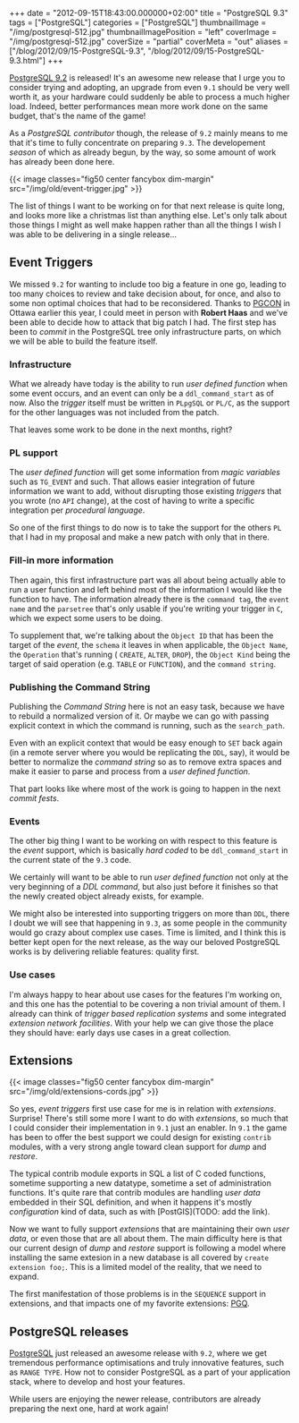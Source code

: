 +++
date = "2012-09-15T18:43:00.000000+02:00"
title = "PostgreSQL 9.3"
tags = ["PostgreSQL"]
categories = ["PostgreSQL"]
thumbnailImage = "/img/postgresql-512.jpg"
thumbnailImagePosition = "left"
coverImage = "/img/postgresql-512.jpg"
coverSize = "partial"
coverMeta = "out"
aliases = ["/blog/2012/09/15-PostgreSQL-9.3",
           "/blog/2012/09/15-PostgreSQL-9.3.html"]
+++

[PostgreSQL 9.2](http://www.postgresql.org/) is released! It's an awesome new release that I urge you to
consider trying and adopting, an upgrade from even 
`9.1` should be very well
worth it, as your hardware could suddenly be able to process a much higher
load. Indeed, better performances mean more work done on the same budget,
that's the name of the game!

As a 
*PostgreSQL contributor* though, the release of 
`9.2` mainly means to me
that it's time to fully concentrate on preparing 
`9.3`. The developement
*season* of which as already begun, by the way, so some amount of work has
already been done here.


{{< image classes="fig50 center fancybox dim-margin" src="/img/old/event-trigger.jpg" >}}


The list of things I want to be working on for that next release is quite
long, and looks more like a christmas list than anything else. Let's only
talk about those things I might as well make happen rather than all the
things I wish I was able to be delivering in a single release...


## Event Triggers

We missed 
`9.2` for wanting to include too big a feature in one go, leading to
too many choices to review and take decision about, for once, and also to
some non optimal choices that had to be reconsidered. Thanks to 
[PGCON](../06/24-back-from-pgcon.html) in
Ottawa earlier this year, I could meet in person with 
**Robert Haas** and we've
been able to decide how to attack that big patch I had. The first step has
been to 
*commit* in the PostgreSQL tree only infrastructure parts, on which we
will be able to build the feature itself.


### Infrastructure

What we already have today is the ability to run 
*user defined function* when
some event occurs, and an event can only be a 
`ddl_command_start` as of now.
Also the 
*trigger* itself must be written in 
`PLpgSQL` or 
`PL/C`, as the support
for the other languages was not included from the patch.

That leaves some work to be done in the next months, right?


### PL support

The 
*user defined function* will get some information from 
*magic variables*
such as 
`TG_EVENT` and such. That allows easier integration of future
information we want to add, without disrupting those existing 
*triggers* that
you wrote (no 
`API` change), at the cost of having to write a specific
integration per 
*procedural language*.

So one of the first things to do now is to take the support for the others
`PL` that I had in my proposal and make a new patch with only that in there.


### Fill-in more information

Then again, this first infrastructure part was all about being actually able
to run a user function and left behind most of the information I would like
the function to have. The information already there is the 
`command tag`, the
`event name` and the 
`parsetree` that's only usable if you're writing your
trigger in 
`C`, which we expect some users to be doing.

To supplement that, we're talking about the 
`Object ID` that has been the
target of the 
*event*, the 
`schema` it leaves in when applicable, the 
`Object
Name`, the 
`Operation` that's running (
`CREATE`, 
`ALTER`, 
`DROP`), the 
`Object Kind`
being the target of said operation (e.g. 
`TABLE` or 
`FUNCTION`), and the 
`command
string`.


### Publishing the Command String

Publishing the 
*Command String* here is not an easy task, because we have to
rebuild a normalized version of it. Or maybe we can go with passing explicit
context in which the command is running, such as the 
`search_path`.

Even with an explicit context that would be easy enough to 
`SET` back again
(in a remote server where you would be replicating the 
`DDL`, say), it would
be better to normalize the 
*command string* so as to remove extra spaces and
make it easier to parse and process from a 
*user defined function*.

That part looks like where most of the work is going to happen in the next
*commit fests*.


### Events

The other big thing I want to be working on with respect to this feature is
the 
*event* support, which is basically 
*hard coded* to be 
`ddl_command_start` in
the current state of the 
`9.3` code.

We certainly will want to be able to run 
*user defined function* not only at
the very beginning of a 
*DDL command*, but also just before it finishes so
that the newly created object already exists, for example.

We might also be interested into supporting triggers on more than 
`DDL`, there
I doubt we will see that happening in 
`9.3`, as some people in the community
would go crazy about complex use cases. Time is limited, and I think this is
better kept open for the next release, as the way our beloved PostgreSQL
works is by delivering reliable features: quality first.


### Use cases

I'm always happy to hear about use cases for the features I'm working on,
and this one has the potential to be covering a non trivial amount of them.
I already can think of 
*trigger based replication systems* and some integrated
*extension network facilities*. With your help we can give those the place
they should have: early days use cases in a great collection.


## Extensions


{{< image classes="fig50 center fancybox dim-margin" src="/img/old/extensions-cords.jpg" >}}


So yes, 
*event triggers* first use case for me is in relation with 
*extensions*.
Surprise! There's still some more I want to do with 
*extensions*, so much that
I could consider their implementation in 
`9.1` just an enabler. In 
`9.1` the
game has been to offer the best support we could design for existing 
`contrib`
modules, with a very strong angle toward clean support for 
*dump* and 
*restore*.

The typical contrib module exports in SQL a list of C coded functions,
sometime supporting a new datatype, sometime a set of administration
functions. It's quite rare that contrib modules are handling 
*user data*
embedded in their SQL definition, and when it happens it's mostly
*configuration* kind of data, such as with 
[PostGIS](TODO: add the link).

Now we want to fully support 
*extensions* that are maintaining their own 
*user
data*, or even those that are all about them. The main difficulty here is
that our current design of 
*dump* and 
*restore* support is following a model
where installing the same extesion in a new database is all covered by
`create extension foo;`. This is a limited model of the reality, that we need
to expand.

The first manifestation of those problems is in the 
`SEQUENCE` support in
extensions, and that impacts one of my favorite extensions: 
[PGQ](http://wiki.postgresql.org/wiki/Skytools).


## PostgreSQL releases

[PostgreSQL](http://www.postgresql.org/) just released an awesome release with 
`9.2`, where we get
tremendous performance optimisations and truly innovative features, such as
`RANGE TYPE`. How not to consider PostgreSQL as a part of your application
stack, where to develop and host your features.

While users are enjoying the newer release, contributors are already
preparing the next one, hard at work again!
